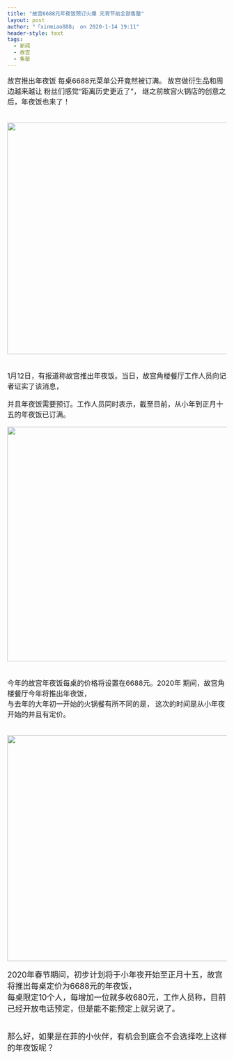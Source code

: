 ```yaml
---
title: "故宫6688元年夜饭预订火爆 元宵节前全部售罄"
layout: post
author: "「xinmiao888」 on 2020-1-14 19:11"
header-style: text
tags:
  - 新闻
  - 故宫
  - 售罄
---
```


<head></head>
<body>
 <font color="#191919"><font face="&amp;quot;"><font style="font-size:16px">故宫推出年夜饭 每桌6688元菜单公开竟然被订满。</font></font></font>
 <font color="#191919"><font face="&amp;quot;"><font style="font-size:16px">故宫做衍生品和周边越来越让</font></font></font>
 <font color="#191919"><font face="&amp;quot;"><font style="font-size:16px">粉丝们感觉“距离历史更近了”，</font></font></font>
 <font color="#191919"><font face="&amp;quot;"><font style="font-size:16px">继之前故宫火锅店的创意之后，年夜饭也来了！</font></font></font>
 <br> 
 <font color="#191919"><font style="font-size:16px"><br> </font></font>
 <br> 
 <ignore_js_op> 
  <img aid="1326835" src="https://bbs.boniu123.cc/data/attachment/forum/202001/13/140143x5i2uh6g6din7k76.png" zoomfile="data/attachment/forum/202001/13/140143x5i2uh6g6din7k76.png" file="data/attachment/forum/202001/13/140143x5i2uh6g6din7k76.png" width="532" inpost="1"> 
  <div class="tip tip_4 aimg_tip" id="aimg_1326835_menu" style="position: absolute; display: none" disautofocus="true"> 
   <div class="xs0"> 
    <p><strong>123.png</strong> <em class="xg1">(278.41 KB, 下载次数: 0)</em></p> 
    <p> <a href="forum.php?mod=attachment&amp;aid=MTMyNjgzNXw4MDA2NWVlZHwxNTc5MDAwOTgzfDB8NTUwODMx&amp;nothumb=yes" target="_blank">下载附件</a> &nbsp;<a href="javascript:;" onclick="showWindow(this.id, this.getAttribute('url'), 'get', 0);" id="savephoto_1326835" url="home.php?mod=spacecp&amp;ac=album&amp;op=saveforumphoto&amp;aid=1326835&amp;handlekey=savephoto_1326835">保存到相册</a> </p> 
    <p class="xg1 y"><span title="2020-1-13 14:01">昨天&nbsp;14:01</span> 上传</p> 
   </div> 
   <div class="tip_horn"></div> 
  </div> 
 </ignore_js_op> 
 <br> 
 <font color="#191919"><font style="font-size:16px"><br> </font></font>
 <br> 
 <div align="center"> 
  <div align="left"> 
   <font color="#191919"><font face="&amp;quot;"><font style="font-size:16px">1月12日，有报道称故宫推出年夜饭。当日，故宫角楼餐厅工作人员向记者证实了该消息，</font></font></font> 
  </div> 
 </div>
 <br> 
 <div align="center"> 
  <div align="left"> 
   <font color="#191919"><font face="&amp;quot;"><font style="font-size:16px">并且年夜饭需要预订。工作人员同时表示，截至目前，从小年到正月十五的年夜饭已订满。</font></font></font> 
  </div> 
 </div>
 <br> 
 <ignore_js_op> 
  <img aid="1326836" src="https://bbs.boniu123.cc/data/attachment/forum/202001/13/140144jp1ko9wttonbctd2.png" zoomfile="data/attachment/forum/202001/13/140144jp1ko9wttonbctd2.png" file="data/attachment/forum/202001/13/140144jp1ko9wttonbctd2.png" width="539" inpost="1"> 
  <div class="tip tip_4 aimg_tip" id="aimg_1326836_menu" style="position: absolute; display: none" disautofocus="true"> 
   <div class="xs0"> 
    <p><strong>125.png</strong> <em class="xg1">(359.72 KB, 下载次数: 0)</em></p> 
    <p> <a href="forum.php?mod=attachment&amp;aid=MTMyNjgzNnxjNmQ3OWUyOHwxNTc5MDAwOTgzfDB8NTUwODMx&amp;nothumb=yes" target="_blank">下载附件</a> &nbsp;<a href="javascript:;" onclick="showWindow(this.id, this.getAttribute('url'), 'get', 0);" id="savephoto_1326836" url="home.php?mod=spacecp&amp;ac=album&amp;op=saveforumphoto&amp;aid=1326836&amp;handlekey=savephoto_1326836">保存到相册</a> </p> 
    <p class="xg1 y"><span title="2020-1-13 14:01">昨天&nbsp;14:01</span> 上传</p> 
   </div> 
   <div class="tip_horn"></div> 
  </div> 
 </ignore_js_op> 
 <br> 
 <div align="center"> 
  <font color="#191919"><font face="&amp;quot;"><font style="font-size:16px"><br> </font></font></font> 
 </div>
 <br> 
 <font color="#191919"><font face="&amp;quot;"><font style="font-size:16px">今年的故宫年夜饭每桌的价格将设置在6688元。2020年</font></font></font>
 <font style="color:rgb(25, 25, 25)"><font face="&amp;quot"><font style="font-size:16px">期间，故宫角楼餐厅今年将推出年夜饭，</font></font></font>
 <br> 
 <font color="#191919"><font face="&amp;quot;"><font style="font-size:16px">与去年的大年初一开始的火锅餐有所不同的是，</font></font></font>
 <font style="color:rgb(25, 25, 25)"><font face="&amp;quot"><font style="font-size:16px">这次的时间是从小年夜开始的并且有定价。</font></font></font>
 <br> 
 <font style="color:rgb(25, 25, 25)"><font face="&amp;quot"><font style="font-size:16px"><br> </font></font></font>
 <br> 
 <ignore_js_op> 
  <img aid="1326837" src="https://bbs.boniu123.cc/data/attachment/forum/202001/13/140145hnny2g1wywxqwz2g.png" zoomfile="data/attachment/forum/202001/13/140145hnny2g1wywxqwz2g.png" file="data/attachment/forum/202001/13/140145hnny2g1wywxqwz2g.png" width="519" inpost="1"> 
  <div class="tip tip_4 aimg_tip" id="aimg_1326837_menu" style="position: absolute; display: none" disautofocus="true"> 
   <div class="xs0"> 
    <p><strong>126.png</strong> <em class="xg1">(323 KB, 下载次数: 0)</em></p> 
    <p> <a href="forum.php?mod=attachment&amp;aid=MTMyNjgzN3w3YjY3ZTJlZHwxNTc5MDAwOTgzfDB8NTUwODMx&amp;nothumb=yes" target="_blank">下载附件</a> &nbsp;<a href="javascript:;" onclick="showWindow(this.id, this.getAttribute('url'), 'get', 0);" id="savephoto_1326837" url="home.php?mod=spacecp&amp;ac=album&amp;op=saveforumphoto&amp;aid=1326837&amp;handlekey=savephoto_1326837">保存到相册</a> </p> 
    <p class="xg1 y"><span title="2020-1-13 14:01">昨天&nbsp;14:01</span> 上传</p> 
   </div> 
   <div class="tip_horn"></div> 
  </div> 
 </ignore_js_op> 
 <br> 
 <br> 
 <font color="#191919"><font face="&amp;quot"><font size="4">2020年春节期间，初步计划将于小年夜开始至正月十五，故宫将推出每桌定价为6688元的年夜饭，</font></font></font>
 <br> 
 <font color="#191919"><font face="&amp;quot"><font size="4">每桌限定10个人，每增加一位就多收680元，工作人员称，目前已经开放电话预定，但是能不能预定上就另说了。</font></font></font>
 <br> 
 <font color="#191919"><font face="&amp;quot"><font size="4"><br> </font></font></font>
 <br> 
 <font color="#191919"><font face="&amp;quot"><font size="4">那么好，如果是在菲的小伙伴，有机会到底会不会选择吃上这样的年夜饭呢？</font></font></font>
 <br> 
 <font color="#191919"><font style="font-size:16px"><br> </font></font>
 <br> 
 <font color="#191919"><font style="font-size:16px"><br> </font><font face="&amp;quot;"><font style="font-size:16px"><br> </font></font></font>
 <br> 
 <br> 
 <br> 
 <br>
</body>


